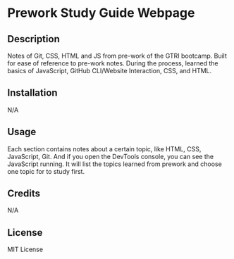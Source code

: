 # Prework Study Guide Webpage

## Description
 Notes of Git, CSS, HTML and JS from pre-work of the GTRI bootcamp. Built for ease of reference to pre-work notes. During the process, learned the basics of JavaScript, GitHub CLI/Website Interaction, CSS, and HTML.


## Installation

N/A

## Usage

Each section contains notes about a certain topic, like HTML, CSS, JavaScript, Git. And if you open the DevTools console, you can see the JavaScript running. It will list the topics learned from prework and choose one topic for to study first.

## Credits

N/A

## License

MIT License
